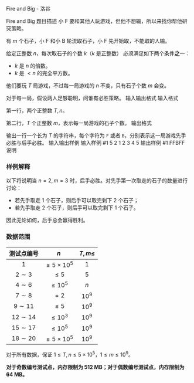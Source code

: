 



Fire and Big - 洛谷














Fire and Big
题目描述
小 F 要和其他人玩游戏，但他不想输，所以来找你帮他研究策略。

有 $m$ 个石子，小 F 和小 B 轮流取石子，小 F 先开始取，不能取的人输。

给定正整数 $n$，每次取石子的个数 $k$（$k$ 是正整数） 必须满足如下两个条件**之一**：

- $k$ 是 $n$ 的倍数。
- $k$ 是 $<n$ 的完全平方数。

他们要玩 $T$ 局游戏，不过每一局游戏的 $n$ 不变，只有石子个数 $m$ 会变。

对于每一局，假设两人足够聪明，问谁有必胜策略。
输入输出格式
输入格式

第一行，两个正整数 $T,n$。

第二行，$T$ 个正整数 $m$，表示每一局游戏的石子个数。
输出格式

输出一行一个长为 $T$ 的字符串，每个字符为 `F` 或者 `B`，分别表示这一局游戏先手必胜与后手必胜。
输入输出样例
输入样例 #1
5 2
1 2 3 4 5
输出样例 #1
FFBFF
说明
### 样例解释

以下将说明当 $n = 2, m = 3$ 时，后手必胜。对先手第一次取走的石子的数量进行讨论：

- 若先手取走 $1$ 个石子，则后手可以取完剩下 $2$ 个石子；
- 若先手取走 $2$ 个石子，则后手可以取完剩下 $1$ 个石子。

因此无论如何，后手总会赢得胜利。

### 数据范围

| 测试点编号 | $n$ | $T,m\le$ |
| :----------: | :----------: | :----------: |
| $1$ | $\le 5\times 10^5$ | $1$ |
| $2\sim 3$ | $\le 5$ | $5$ |
| $4\sim 6$ | $\le 10^5$ | $n$ |
| $7\sim 8$ | $=2$ | $10^9$ |
| $9\sim 11$ | $\le 5$ | $10^9$ |
| $12\sim 14$ | $\le 10^3$ | $10^9$ |
| $15\sim 17$ | $\le 10^5$ | $10^9$ |
| $18\sim 20$ | $\le 5\times 10^5$ | $10^9$ |

对于所有数据，保证 $1\le T,n\le 5\times 10^5$，$1\le m\le 10^9$。

**对于奇数编号测试点，内存限制为 $512\ \text{MB}$；对于偶数编号测试点，内存限制为 $64\ \text{MB}$。**






